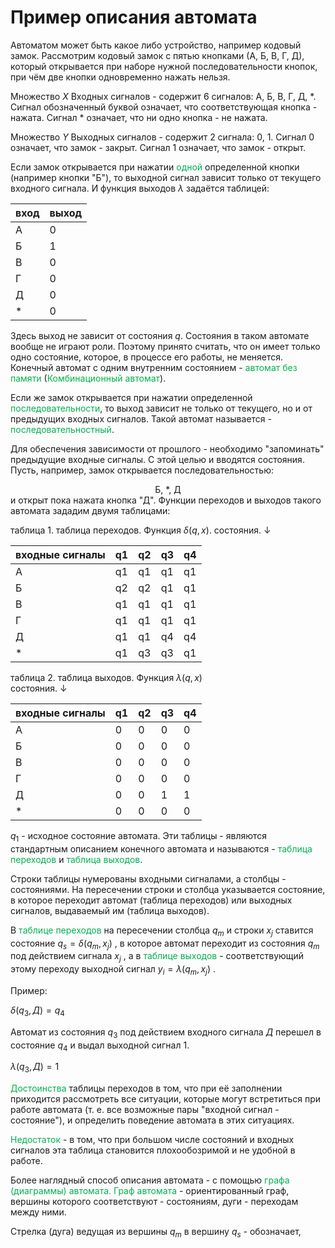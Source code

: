 # Пример описания автомата

Автоматом может быть какое либо устройство, например кодовый замок. Рассмотрим кодовый замок с пятью кнопками (А, Б, В, Г, Д), который открывается при наборе нужной последовательности кнопок, при чём две кнопки одновременно нажать нельзя. 

Множество $X$ Входных сигналов - содержит 6 сигналов: А, Б, В, Г, Д, $*$. Сигнал обозначенный буквой означает, что соответствующая кнопка - нажата. Сигнал $*$ означает, что ни одно кнопка - не нажата.

Множество $Y$ Выходных сигналов - содержит 2 сигнала: 0, 1. Сигнал 0 означает, что замок - закрыт. Сигнал 1 означает, что замок - открыт.

Если замок открывается при нажатии <font color="#00b050">одной</font> определенной кнопки (например кнопки "Б"), то выходной сигнал зависит только от текущего входного сигнала. И функция выходов $\lambda$ задаётся таблицей:

| вход | выход |
| ---- | ----- |
| А    | 0     |
| Б    | 1     |
| В    | 0     |
| Г    | 0     |
| Д    | 0     |
| *    | 0     | 

Здесь выход не зависит от состояния $q$. Состояния в таком автомате вообще не играют роли. Поэтому принято считать, что он имеет только одно состояние, которое, в процессе его работы, не меняется. Конечный автомат с одним внутренним состоянием - <font color="#00b050">автомат без памяти</font> (<font color="#00b050">Комбинационный автомат</font>). 

Если же замок открывается при нажатии определенной <font color="#00b050">последовательности</font>, то выход зависит не только от текущего, но и от предыдущих входных сигналов. Такой автомат называется - <font color="#00b050">последовательностный</font>. 

Для обеспечения зависимости от прошлого - необходимо "запоминать" предыдущие входные сигналы. С этой целью и вводятся состояния. Пусть, например, замок открывается последовательностью: 
<center>Б, *, Д</center>
и открыт пока нажата кнопка "Д". Функции переходов и выходов такого автомата зададим двумя таблицами: 

таблица 1. таблица переходов.
Функция $\delta(q,x)$.
                                    состояния. ↓

| входные сигналы  | q1  | q2  | q3  | q4  |
| --------------- | --- | --- | --- | --- |
| А               | q1  | q1  | q1  | q1  |
| Б               | q2  | q2  | q1  | q1  |
| В               | q1  | q1  | q1  | q1  |
| Г               | q1  | q1  | q1  | q1  |
| Д               | q1  | q1  | q4  | q4  |
| *               | q1  | q3  | q3  | q1  |

таблица 2. таблица выходов.
Функция $\lambda(q,x)$         
                                    состояния. ↓

| входные сигналы | q1  | q2  | q3  | q4  |
| -------------- | --- | --- | --- | --- |
| А              | 0   | 0   | 0   | 0   |
| Б              | 0   | 0   | 0   | 0   |
| В              | 0   | 0   | 0   | 0   |
| Г              | 0   | 0   | 0   | 0   |
| Д              | 0   | 0   | 1   | 1   |
| *              | 0   | 0   | 0   | 0   |

$q_1$ - исходное состояние автомата. Эти таблицы - являются стандартным описанием конечного автомата и называются - <font color="#00b050">таблица переходов</font> и <font color="#00b050">таблица выходов</font>. 

Строки таблицы нумерованы входными сигналами, а столбцы - состояниями. На пересечении строки и столбца указывается состояние, в которое переходит автомат (таблица переходов) или выходных сигналов, выдаваемый им (таблица выходов).

В <font color="#00b050">таблице переходов</font> на пересечении столбца $q_m$ и строки $x_j$ ставится состояние $q_s=\delta(q_m,x_j)$ , в которое автомат переходит из состояния $q_m$ под действием сигнала $x_j$ ,  а в <font color="#00b050">таблице выходов</font> - соответствующий этому переходу выходной сигнал $y_i=\lambda(q_m,x_j)$ .

Пример:

$\delta(q_3, Д)=q_4$ 

Автомат из состояния $q_3$ под действием входного сигнала $Д$ перешел в состояние $q_4$ и выдал выходной сигнал $1$.

$\lambda(q_3,Д)=1$

<font color="#00b050">Достоинства</font> таблицы переходов в том, что при её заполнении приходится рассмотреть все ситуации, которые могут встретиться при работе автомата (т. е. все возможные пары "входной сигнал - состояние"), и определить поведение автомата в этих ситуациях.

<font color="#00b050">Недостаток</font> - в том, что при большом числе состояний и входных сигналов эта таблица становится плохообозримой и не удобной в работе.

Более наглядный способ описания автомата - с помощью <font color="#00b050">графа (диаграммы) автомата.</font> 
<font color="#00b050">Граф автомата</font> - ориентированный граф, вершины которого соответствуют - состояниям, дуги - переходам между ними.

Стрелка (дуга) ведущая из вершины $q_m$ в вершину $q_s$ - обозначает, 